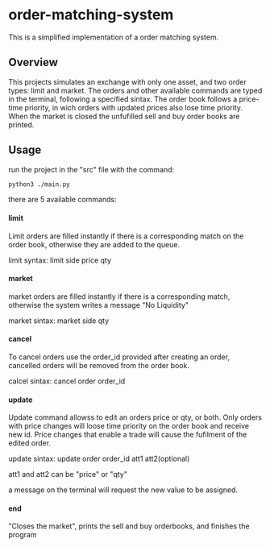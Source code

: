 # order-matching-system

This is a simplified implementation of a order matching system.

## Overview

This projects simulates an exchange with only one asset, and two order types: limit and market. The orders and other available commands are typed in the terminal, following a specified sintax. The order book follows a price-time priority, in wich orders with updated prices also lose time priority. When the market is closed the unfufilled sell and buy order books are printed.

## Usage

run the project in the "src" file with the command:

```bash
python3 ./main.py
```

there are 5 available commands:

#### limit
Limit orders are filled instantly if there is a corresponding match on the order book, otherwise they are added to the queue.

limit syntax: limit side price qty

#### market
market orders are filled instantly if there is a corresponding match, otherwise the system writes a message "No Liquidity"

market sintax: market side qty

#### cancel

To cancel orders use the order_id provided after creating an order, cancelled orders will be removed from the order book.

calcel sintax: cancel order order_id

#### update

Update command allowss to edit an orders price or qty, or both. Only orders with price changes will loose time priority on the order book and receive new id. Price changes that enable a trade will cause the fufilment of the edited order.

update sintax: update order order_id att1 att2(optional)

att1 and att2 can be "price" or "qty"

a message on the terminal will request the new value to be assigned.

#### end
 "Closes the market", prints the sell and buy orderbooks, and finishes the program